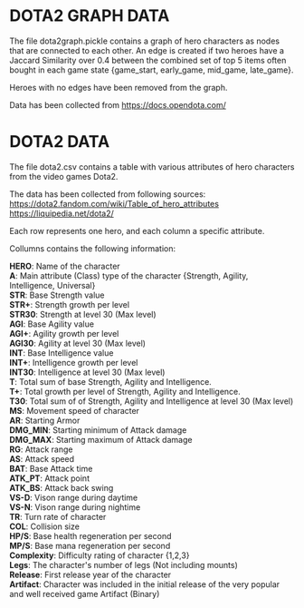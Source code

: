# DOTA2 GRAPH DATA
The file dota2graph.pickle contains a graph of hero characters as nodes that are connected to each other.
An edge is created if two heroes have a Jaccard Similarity over 0.4 between the combined set of top 5 items often bought in each game state {game_start, early_game, mid_game, late_game}. 

Heroes with no edges have been removed from the graph.

Data has been collected from https://docs.opendota.com/

# DOTA2 DATA
The file dota2.csv contains a table with various attributes of hero characters from the video games Dota2.

The data has been collected from following sources:
https://dota2.fandom.com/wiki/Table_of_hero_attributes
https://liquipedia.net/dota2/


Each row represents one hero, and each column a specific attribute.   

Collumns contains the following information:

**HERO**: Name of the character
<br>
**A**: Main attribute (Class) type of the character {Strength, Agility, Intelligence, Universal}
<br>
**STR**: Base Strength value
<br>
**STR+**: Strength growth per level
<br>
**STR30**: Strength at level 30 (Max level)
<br>
**AGI**: Base Agility value
<br>
**AGI+**: Agility growth per level
<br>
**AGI30**: Agility at level 30 (Max level)
<br>
**INT**: Base Intelligence value
<br>
**INT+**: Intelligence growth per level
<br>
**INT30**: Intelligence at level 30 (Max level)
<br>
**T**: Total sum of base Strength, Agility and Intelligence.
<br>
**T+**: Total growth per level of Strength, Agility and Intelligence.
<br>
**T30**: Total sum of of Strength, Agility and Intelligence at level 30 (Max level)
<br>
**MS**: Movement speed of character
<br>
**AR**: Starting Armor
<br>
**DMG_MIN**: Starting minimum of Attack damage
<br>
**DMG_MAX**: Starting maximum of Attack damage
<br>
**RG**: Attack range
<br>
**AS**: Attack speed
<br>
**BAT**: Base Attack time
<br>
**ATK_PT**: Attack point
<br>
**ATK_BS**: Attack back swing
<br>
**VS-D**: Vison range during daytime
<br>
**VS-N**: Vison range during nightime
<br>
**TR**: Turn rate of character
<br>
**COL**: Collision size
<br>
**HP/S**: Base health regeneration per second
<br>
**MP/S**: Base mana regeneration per second
<br>
**Complexity**: Difficulty rating of character {1,2,3}
<br>
**Legs**: The character's number of legs (Not including mounts)
<br>
**Release**: First release year of the character
<br>
**Artifact**: Character was included in the initial release of the very popular and well received game Artifact (Binary)
